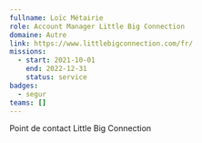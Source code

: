 ```yaml
---
fullname: Loïc Métairie
role: Account Manager Little Big Connection
domaine: Autre
link: https://www.littlebigconnection.com/fr/
missions:
  - start: 2021-10-01
    end: 2022-12-31
    status: service
badges:
  - segur
teams: []
---
```

Point de contact Little Big Connection